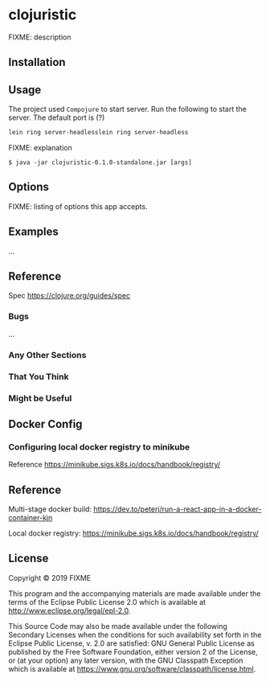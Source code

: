 # clojuristic

FIXME: description

## Installation

## Usage
The project used `Compojure` to start server.  Run the following 
to start the server. The default port is (?)
```bash
lein ring server-headlesslein ring server-headless
```

FIXME: explanation

    $ java -jar clojuristic-0.1.0-standalone.jar [args]

## Options

FIXME: listing of options this app accepts.

## Examples

...

## Reference
Spec https://clojure.org/guides/spec


### Bugs

...

### Any Other Sections
### That You Think
### Might be Useful

## Docker Config

### Configuring local docker registry to minikube
Reference https://minikube.sigs.k8s.io/docs/handbook/registry/

## Reference
Multi-stage docker build: https://dev.to/peterj/run-a-react-app-in-a-docker-container-kjn

Local docker registry: https://minikube.sigs.k8s.io/docs/handbook/registry/ 

## License

Copyright © 2019 FIXME

This program and the accompanying materials are made available under the
terms of the Eclipse Public License 2.0 which is available at
http://www.eclipse.org/legal/epl-2.0.

This Source Code may also be made available under the following Secondary
Licenses when the conditions for such availability set forth in the Eclipse
Public License, v. 2.0 are satisfied: GNU General Public License as published by
the Free Software Foundation, either version 2 of the License, or (at your
option) any later version, with the GNU Classpath Exception which is available
at https://www.gnu.org/software/classpath/license.html.

